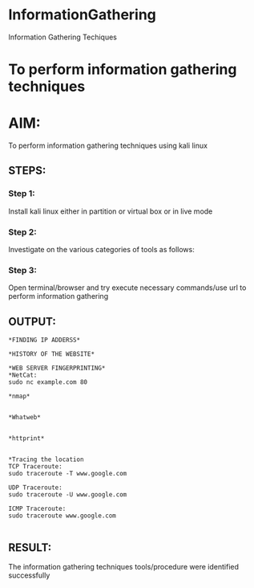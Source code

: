 # InformationGathering
Information Gathering Techiques

# To perform information gathering techniques

# AIM:

To perform information gathering techniques using kali linux 

## STEPS:

### Step 1:

Install kali linux either in partition or virtual box or in live mode

### Step 2:

Investigate on the various categories of tools as follows:

### Step 3:
Open terminal/browser and try execute necessary commands/use url to perform information gathering


## OUTPUT:


```
*FINDING IP ADDERSS*

```

```
*HISTORY OF THE WEBSITE*

```

```
*WEB SERVER FINGERPRINTING*
*NetCat:
sudo nc example.com 80

```

```
*nmap*


```

```
*Whatweb*


```

```
*httprint*


```

```
*Tracing the location
TCP Traceroute:
sudo traceroute -T www.google.com

```

```
UDP Traceroute:
sudo traceroute -U www.google.com

```

```
ICMP Traceroute:
sudo traceroute www.google.com


```


## RESULT:
The information gathering techniques tools/procedure were  identified successfully

